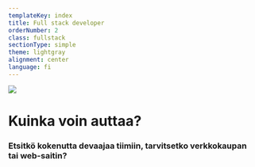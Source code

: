 ```yaml
---
templateKey: index
title: Full stack developer
orderNumber: 2
class: fullstack
sectionType: simple
theme: lightgray
alignment: center
language: fi
---
```

<picture>
  <source srcset="/img/portrait.webp" type="image/webp">
  <img src="/img/portrait.png">
</picture> 

# Kuinka voin auttaa?
### Etsitkö kokenutta devaajaa tiimiin, tarvitsetko verkkokaupan tai web-saitin?

